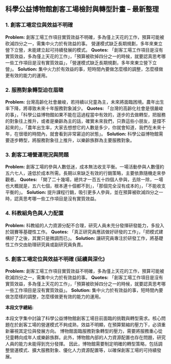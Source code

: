 ## 科學公益博物館創客工場檢討與轉型計畫 – 最新整理

### 1. 創客工場定位與效益不明確

**Problem:** 創客工場工作項目實質效益不明確，多為僅上天花的工作，預算可能被砍減四分之一，需集中火力於有效益的事。 營運模式缺乏長期規劃，多年來東立營下立營，未能建立起可持續發展的模式。
**Quotes:** 「創客工場工作項目是沒有實質效益，多為僅上天花的工作」，「預算被砍掉四分之一的時候，就要認真思考哪一些工作項目是沒有實質效益」，「營運模式缺乏長期規劃，多年來東立營下立營」。
**Solution:** 集中火力於有效益的事，短時間內要做怎麼樣的調整，怎麼樣做更有效的能力的運用。

### 2. 服務對象轉型迫在眉睫

**Problem:** 台灣高齡化社會嚴峻，若持續以兒童為主，未來將面臨困境。農年出生率下降，將導致未來十年服務對象減少。 
**Quotes:** 「台灣的高齡化社會是很嚴峻的事」，「科學公益博物館如果不能在這過程當中有效的，逐步的去做轉型，把服務的對象往上推升，或者是樂齡為主的話，確實未來我們，只靠這些小朋友，是撐不起來的」，「農年出生率，大家去想想它的人數是多少，你就會知道，我們在未來十年，在很壞的時間內，就會看到非常窘迫的狀態」。
**Solution:** 科學公益博物館需要逐步轉型，將服務對象往上推升，以樂齡族群為主要服務對象。

### 3. 創客工場營運現況與問題

**Problem:** 創客工場的參與人數低迷，成本無法收支平衡。一場活動參與人數僅約五六七人，遠低於成本所需。長期以來缺乏有效的行銷策略，主要依靠隨機走來參觀者。
**Quotes:** 「開了二十幾場，總共才一百五十四個人參與，去除一除，一場也大概就是，五六七個，根本連十個都不到」，「那個完全沒有成本的」，「不能收支平衡的」。
**Solution:**  提升課程行銷，吸引更多人參與，並在預算被砍減四分之一時，認真思考哪一些工作項目是沒有實質效益。

### 4. 科教組角色與人力配置

**Problem:** 科教組的人力資源分配不合理，研究人員未充分發揮研發能力，多投入於競賽等基礎性工作。
**Quotes:** 「真正研究員應該做好研發的工作」，「把模式建構好了之後，其實只是微調而已」。
**Solution:** 讓研究員專注於研發工作，將基礎性工作交由助理研究員或副研究員負責。

### 5. 創客工場定位與效益不明確 (延續與深化)

**Problem:** 創客工場工作項目實質效益不明確，多為僅上天花的工作，預算可能被砍減四分之一，需集中火力於有效益的事。
**Quotes:** 「創客工場工作項目是沒有實質效益，多為僅上天花的工作」，「預算被砍掉四分之一的時候，就要認真思考哪一些工作項目是沒有實質效益」。
**Solution:** 集中火力於有效益的事，短時間內要做怎麼樣的調整，怎麼樣做更有效的能力的運用。

**本段文字總結:**

本段文字集中討論了科學公益博物館創客工場目前面臨的挑戰與轉型需求。核心問題在於創客工場的營運模式不夠成熟，效益不明顯，在預算緊縮的壓力下，必須重新審視其定位與發展方向。 博物館面臨服務對象轉型的壓力，需要將服務重心從兒童轉向成年人或樂齡族群。此外，博物館內部的人力資源配置也存在問題，研究人員的能力未能得到充分發揮。 因此，博物館需要制定明確的轉型策略，包括調整營運模式、擴大服務對象、優化人力資源配置等，以確保創客工場的可持續發展。